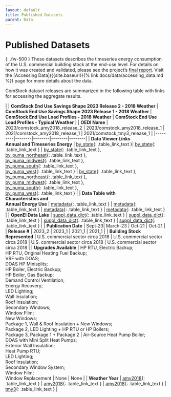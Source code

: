 ```yaml
---
layout: default
title: Published Datasets
parent: Data
---
```


# Published Datasets
{: .fw-500 }
These datasets describes the timeseries energy consumption of the U.S. commercial building stock at the end-use level. For details on how it was created and validated, please see the project’s [final report](https://www.nrel.gov/buildings/end-use-load-profiles.html). Visit the [Accessing Data]({{site.baseurl}}{% link docs/data/accessing_data.md %}) page for more details about the data.

ComStock dataset releases are summarized in the following table with links for accessing the aggregate results.

|      |   **ComStock End Use Savings Shape 2023 Release 2 - 2018 Weather** |   **ComStock End Use Savings Shape 2023 Release 1 - 2018 Weather**   |   **ComStock End Use Load Profiles - 2018 Weather**   |   **ComStock End Use Load Profiles - Typical Weather**   |
|   **OEDI Name**   |   2023/comstock_amy2018_release_2   |   2023/comstock_amy2018_release_1   |   2021/comstock_amy2018_release_1   |   2021/comstock_tmy3_release_1   |
|---------|--------|--------|--------|--------|
|	**Data Viewer Links<br>Annual and Timeseries Energy**	|	[by_state]( https://comstock.nrel.gov/dataviewer/?datasetName=vizstock_comstock_amy2018_r2_2023_by_state_vu){: .table_link_text }|	[by_state](https://comstock.nrel.gov/dataviewer/?datasetName=vizstock_comstock_amy2018_r1_2023_by_state_vu){: .table_link_text } |	[by_state](https://comstock.nrel.gov/dataviewer?datasetName=vizstock_comstock_amy2018_release_1_by_state_vu){: .table_link_text },<br>[by_puma_northeast](https://comstock.nrel.gov/dataviewer?datasetName=vizstock_comstock_amy2018_release_1_by_puma_northeast_vu){: .table_link_text },<br>[by_puma_midwest](https://comstock.nrel.gov/dataviewer?datasetName=vizstock_comstock_amy2018_release_1_by_puma_midwest_vu){: .table_link_text },<br>[by_puma_south](https://comstock.nrel.gov/dataviewer?datasetName=vizstock_comstock_amy2018_release_1_by_puma_south_vu){: .table_link_text },<br>[by_puma_west](https://comstock.nrel.gov/dataviewer?datasetName=vizstock_comstock_amy2018_release_1_by_puma_west_vu){: .table_link_text }	|	[by_state](https://comstock.nrel.gov/dataviewer?datasetName=vizstock_comstock_tmy3_release_1_by_state_vu){: .table_link_text },<br>[by_puma_northeast](https://comstock.nrel.gov/dataviewer?datasetName=vizstock_comstock_tmy3_release_1_by_puma_northeast_vu){: .table_link_text },<br>[by_puma_midwest](https://comstock.nrel.gov/dataviewer?datasetName=vizstock_comstock_tmy3_release_1_by_puma_midwest_vu){: .table_link_text },<br>[by_puma_south](https://comstock.nrel.gov/dataviewer?datasetName=vizstock_comstock_tmy3_release_1_by_puma_south_vu){: .table_link_text },<br>[by_puma_west](https://comstock.nrel.gov/dataviewer?datasetName=vizstock_comstock_tmy3_release_1_by_puma_west_vu){: .table_link_text }	|
|	**Data Table with<br>Characteristics and<br>Annual Energy Use**	|	[metadata](https://data.openei.org/s3_viewer?bucket=oedi-data-lake&prefix=nrel-pds-building-stock%2Fend-use-load-profiles-for-us-building-stock%2F2023%2Fcomstock_amy2018_release_2%2Fmetadata%2F){: .table_link_text }	|	[metadata](https://data.openei.org/s3_viewer?bucket=oedi-data-lake&prefix=nrel-pds-building-stock%2Fend-use-load-profiles-for-us-building-stock%2F2023%2Fcomstock_amy2018_release_1%2F){: .table_link_text }	| [metadata](https://data.openei.org/s3_viewer?bucket=oedi-data-lake&prefix=nrel-pds-building-stock%2Fend-use-load-profiles-for-us-building-stock%2F2021%2Fcomstock_amy2018_release_1%2Ftimeseries_aggregates_metadata%2F){: .table_link_text }	|	[metadata](https://data.openei.org/s3_viewer?bucket=oedi-data-lake&prefix=nrel-pds-building-stock%2Fend-use-load-profiles-for-us-building-stock%2F2021%2Fcomstock_tmy3_release_1%2Ftimeseries_aggregates_metadata%2F){: .table_link_text }	|
|	**OpenEI Data Lake**	|	[suppl_data_dict](https://data.openei.org/s3_viewer?bucket=oedi-data-lake&prefix=nrel-pds-building-stock%2Fend-use-load-profiles-for-us-building-stock%2F2023%2Fcomstock_amy2018_release_2%2F){: .table_link_text }	|	[suppl_data_dict](https://data.openei.org/s3_viewer?bucket=oedi-data-lake&prefix=nrel-pds-building-stock%2Fend-use-load-profiles-for-us-building-stock%2F2023%2Fcomstock_amy2018_release_1%2F){: .table_link_text }	|	[suppl_data_dict](https://data.openei.org/s3_viewer?bucket=oedi-data-lake&prefix=nrel-pds-building-stock%2Fend-use-load-profiles-for-us-building-stock%2F2021%2Fcomstock_amy2018_release_1%2F){: .table_link_text }	|	[suppl_data_dict](https://data.openei.org/s3_viewer?bucket=oedi-data-lake&prefix=nrel-pds-building-stock%2Fend-use-load-profiles-for-us-building-stock%2F2021%2Fcomstock_tmy3_release_1%2F){: .table_link_text }	|
|	**Publication Date**	|   Sept-23|   March-23  |	Oct-21	|	Oct-21	|
|	**Release #**	|	2023_2  |	2023_1	|	2021_1	|	2021_1	|
|	**Building Stock<br>Represented**	|	U.S. commercial sector circa 2018	|	U.S. commercial sector circa 2018	|	U.S. commercial sector circa 2018	|	U.S. commercial sector circa 2018	|
|	**Upgrades Available**	|	HP RTU, Electric Backup;<br>HP RTU, Original Heating Fuel Backup;<br>VRF with DOAS;<br>DOAS HP Minisplits;<br>HP Boiler, Electric Backup;<br>HP Boiler, Gas Backup;<br>Demand Control Ventilation;<br>Energy Recovery;<br>LED Lighting;<br>Wall Insulation;<br>Roof Insulation;<br>Secondary Windows;<br>Window Film;<br>New Windows;<br>Package 1, Wall & Roof Insulation + New Windows;<br>Package 2, LED Lighting + HP RTU or HP Boilers;<br>Package 3, Package 1 + Package 2	|	Air-Source Heat Pump Boiler;<br>DOAS with Mini Split Heat Pumps;<br>Exterior Wall Insulation;<br>Heat Pump RTU;<br>LED Lighting;<br>Roof Insulation;<br>Secondary Window System;<br>Window Film;<br>Window Replacement	|	None	|	None	|
|	**Weather Year**	|   [amy2018](https://data.openei.org/s3_viewer?bucket=oedi-data-lake&prefix=nrel-pds-building-stock%2Fend-use-load-profiles-for-us-building-stock%2F2023%2Fcomstock_amy2018_release_2%2Fweather%2F){: .table_link_text }	|   [amy2018](https://data.openei.org/s3_viewer?bucket=oedi-data-lake&prefix=nrel-pds-building-stock%2Fend-use-load-profiles-for-us-building-stock%2F2023%2Fcomstock_amy2018_release_1%2Fweather%2F){: .table_link_text }	|	[amy2018](https://data.openei.org/s3_viewer?bucket=oedi-data-lake&prefix=nrel-pds-building-stock%2Fend-use-load-profiles-for-us-building-stock%2F2021%2Fcomstock_amy2018_release_1%2Fweather%2F){: .table_link_text }	|	[tmy3](https://data.openei.org/s3_viewer?bucket=oedi-data-lake&prefix=nrel-pds-building-stock%2Fend-use-load-profiles-for-us-building-stock%2F2021%2Fcomstock_tmy3_release_1%2Fweather%2F){: .table_link_text }	|
